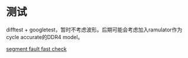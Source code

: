 # 测试

difftest + googletest，暂时不考虑波形。后期可能会考虑加入ramulator作为cycle accurate的DDR4 model。

[segment fault fast check](https://tinylab.org/explore-linux-segmentation-fault/)
